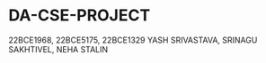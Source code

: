 # DA-CSE-PROJECT
22BCE1968,   22BCE5175,   22BCE1329
YASH SRIVASTAVA, SRINAGU SAKHTIVEL, NEHA STALIN
